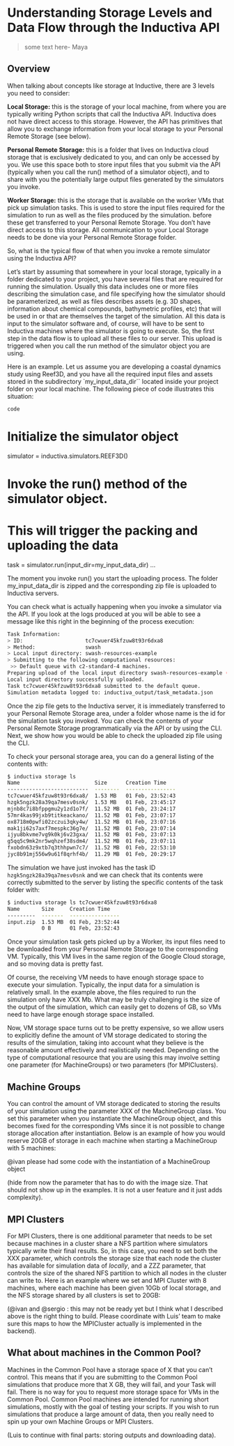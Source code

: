 # Understanding Storage Levels and Data Flow through the Inductiva API
>some text here- Maya

## Overview
When talking about concepts like storage at Inductive, there are 3 levels you 
need to consider:

**Local Storage:** this is the storage of your local machine, from where you are 
typically writing Python scripts that call the Inductiva API. Inductiva does not 
have direct access to this storage. However, the API has primitives that allow you 
to exchange information from your local storage to your Personal Remote Storage 
(see below).

**Personal Remote Storage:** this is a folder that lives on Inductiva cloud storage 
that is exclusively dedicated to you, and can only be accessed by you. We use this 
space both to store input files that you submit via the API (typically when you 
call the run() method of a simulator object), and to share with you the potentially 
large output files generated by the simulators you invoke.

**Worker Storage:** this is the storage that is available on the worker VMs that pick 
up simulation tasks. This is used to store the input files required for the simulation 
to run as well as the files produced by the simulation. before these get transferred 
to your Personal Remote Storage. You don’t have direct access to this storage. All 
communication to your Local Storage needs to be done via your Personal Remote Storage folder.

So, what is the typical flow of that when you invoke a remote simulator using the 
Inductiva API? 

Let’s start by assuming that somewhere in your local storage, typically in a 
folder dedicated to your project, you have several files that are required for 
running the simulation. Usually this data includes one or more files describing 
the simulation case, and file specifying how the simulator should be parameterized, 
as well as files describes assets (e.g. 3D shapes, information about chemical compounds, 
bathymetric profiles, etc) that will be used in or that are themselves the target 
of the simulation. All this data is input to the simulator software and, of course, 
will have to be sent to Inductiva machines where the simulator is going to execute. 
So, the first step in the data flow is to upload all these files to our server. 
This upload is triggered when you call the run method of the simulator object 
you are using. 

Here is an example. Let us assume you are developing a coastal dynamics study 
using Reef3D, and you have all the required input files and assets stored in the 
subdirectory `my_input_data_dir`` located inside your project folder on your local 
machine. The following piece of code illustrates this situation:
``````
code
``````

# Initialize the simulator object
simulator = inductiva.simulators.REEF3D()

# Invoke the run() method of the simulator object. 

# This will trigger the packing and uploading the data
task = simulator.run(input_dir=my_input_data_dir)
…

The moment you invoke run() you start the uploading process. The folder my_input_data_dir 
is zipped and the corresponding zip file is uploaded to Inductiva servers.
 
You can check what is actually happening when you invoke a simulator via the API. 
If you look at the logs produced at you will be able to see a message like this 
right in the beginning of the process execution:

```bash
Task Information:
> ID:                    tc7cwuer45kfzuw8t93r6dxa8
> Method:                swash
> Local input directory: swash-resources-example
> Submitting to the following computational resources:
 >> Default queue with c2-standard-4 machines.
Preparing upload of the local input directory swash-resources-example (160 B).
Local input directory successfully uploaded.
Task tc7cwuer45kfzuw8t93r6dxa8 submitted to the default queue.
Simulation metadata logged to: inductiva_output/task_metadata.json
```

Once the zip file gets to the Inductiva server, it is immediately transferred to 
your Personal Remote Storage area, under a folder whose name is the id for the 
simulation task you invoked. You can check the contents of your  Personal Remote 
Storage programmatically via the API or by using the CLI. Next, we show how you 
would be able to check the uploaded zip file using the CLI.

To check your personal storage area, you can do a general listing of the contents with:
```bash
$ inductiva storage ls
Name                        Size      Creation Time
--------------------------  --------  ----------------
tc7cwuer45kfzuw8t93r6dxa8/  1.53 MB   01 Feb, 23:52:43
hzgk5ngzk28a39qa7mesv0snk/  1.53 MB   01 Feb, 23:45:17
mjnb8c7i8bfppgmu2y1zd1o7f/  11.52 MB  01 Feb, 23:24:17
57mr4kas99jxb9titkeackano/  11.52 MB  01 Feb, 23:07:17
ox8718m0pwfi02zczui3qky4w/  11.52 MB  01 Feb, 23:07:16
mak1ji62s7axf7mespkc36g7e/  11.52 MB  01 Feb, 23:07:14
ijyu8bkvme7vg9k0kj6v23gxa/  11.52 MB  01 Feb, 23:07:13
g5qq5c9mk2nr5wqhzef38sdm4/  11.52 MB  01 Feb, 23:07:11
fxobdn63z9xtb7q3thhpwn7c7/  11.52 MB  01 Feb, 22:53:10
jyc8b91mj556w9u61f8qrhf4b/  11.29 MB  01 Feb, 20:29:17
```

The simulation we have just invoked has the task ID `hzgk5ngzk28a39qa7mesv0snk` and we can check that its contents were correctly submitted to the server by listing the specific contents of the task folder with:
```bash
$ inductiva storage ls tc7cwuer45kfzuw8t93r6dxa8
Name       Size     Creation Time
---------  -------  ----------------
input.zip  1.53 MB  01 Feb, 23:52:44
           0 B      01 Feb, 23:52:43
```

Once your simulation task gets picked up by a Worker, its input files need to be downloaded 
from your Personal Remote Storage to the corresponding VM. Typically, this VM lives in the 
same region of the Google Cloud storage, and so moving data is pretty fast.

Of course, the receiving VM needs to have enough storage space to execute your simulation. 
Typically, the input data for a simulation is relatively small. In the example above, the 
files required to run the simulation only have XXX Mb. What may be truly challenging is the 
size of the output of the simulation, which can easily get to dozens of GB, so VMs need to 
have large enough storage space installed.

Now, VM storage space turns out to be pretty expensive, so we allow users to explicitly 
define the amount of VM storage dedicated to storing the results of the simulation, taking 
into account what they believe is the reasonable amount effectively and realistically 
needed. Depending on the type of computational resource that you are using this may involve 
setting one parameter (for MachineGroups) or two parameters (for MPIClusters). 

## Machine Groups
You can control the amount of VM storage dedicated to storing the results of your 
simulation using the parameter XXX of the MachineGroup class. You set this parameter when 
you instantiate the MachineGroup object, and this becomes fixed for the corresponding VMs 
since it is not possible to change storage allocation after instantiation. Below is an 
example of how you would reserve 20GB of storage in each machine when starting a 
MachineGroup with 5 machines:

@ivan please had some code with the instantiation of a MachineGroup object


(hide from now the parameter that has to do with the image size. That should not show up in the examples. It is not a user feature and it just adds complexity).

## MPI Clusters
For MPI Clusters, there is one additional parameter that needs to be set because machines 
in a cluster share a NFS partition where simulators typically write their final results. 
So, in this case, you need to set both the XXX parameter, which controls the storage size 
that each node the cluster has available for simulation data of *locally*,  and a ZZZ 
parameter, that controls the size of the shared NFS partition to which all nodes in the 
cluster can write to. Here is an example where we set and MPI Cluster with 8 machines, 
where each machine has been given 10Gb of local storage, and the NFS storage shared by all 
clusters is set to 20GB:


(@ivan and @sergio : this may not be ready yet but I think what I described above is the right thing to build. Please coordinate with Luis’ team to make sure this maps to how the MPICluster actually is implemented in the backend).


## What about machines in the Common Pool?

Machines in the Common Pool have a storage space of X that you can’t control. This means 
that if you are submitting to the Common Pool simulations that produce more that X GB, they 
will fail, and your Task will fail. There is no way for you to request more storage space 
for VMs in the Common Pool. Common Pool machines are intended for running short 
simulations, mostly with the goal of testing your scripts. If you wish to run simulations 
that produce a large amount of data, then you really need to spin up your own Machine 
Groups or MPI Clusters.

(Luis to continue with final parts: storing outputs and downloading data).
